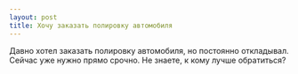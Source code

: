 ```yaml
---
layout: post 
title: Хочу заказать полировку автомобиля 
--- 
```

Давно хотел заказать полировку автомобиля, но постоянно откладывал. Сейчас уже нужно прямо срочно. Не знаете, к кому лучше обратиться?